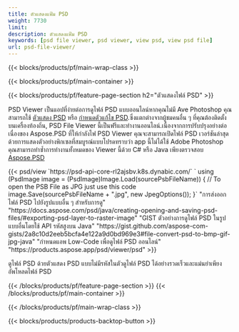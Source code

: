 ```yaml
---
title: ตัวแสดงแฟ้ม PSD
weight: 7730
limit: 
description: ตัวแสดงแฟ้ม PSD
keywords: [psd file viewer, psd viewer, view psd, view psd file]
url: psd-file-viewer/
---
```


{{< blocks/products/pf/main-wrap-class >}}

{{< blocks/products/pf/main-container >}}

{{< blocks/products/pf/feature-page-section h2="ตัวแสดงไฟล์ PSD" >}}
<p>PSD Viewer เป็นแอปที่ง่ายต่อการดูไฟล์ PSD แบบออนไลน์หากคุณไม่มี Ave Photoshop คุณสามารถใช้ <a href="/psd/view/psd-file-viewer">ตัวแสดง PSD</a> หรือ <a href="https://products.aspose.app/psd/editor">กำหนดตัวแก้ไข PSD</a>.ซึ่งแตกต่างจากผู้ชมคนอื่น ๆ ที่คุณต้องติดตั้งบนเครื่องท้องถิ่น, PSD File Viewer นี้เป็นฟรีและทำงานออนไลน์.เนื่องจากการปรับปรุงอย่างต่อเนื่องของ Aspose.PSD ที่ให้กำลังไฟ PSD Viewer คุณจะสามารถเปิดไฟล์ PSD เวอร์ชันล่าสุดด้วยการแสดงตัวอย่างพิกเซลที่สมบูรณ์แบบโปรดทราบว่า app นี้ไม่ได้ใช้ Adobe Photoshop คุณสามารถทำซ้ำการทำงานทั้งหมดของ Viewer นี้ด้วย C# หรือ Java เพียงตรวจสอบ <a href="https://products.aspose.com/psd">Aspose.PSD</a></p>
{{< psd/view `https://psd-api-core-rl2ajsbv.k8s.dynabic.com/` 
`    using (PsdImage image = (PsdImage)Image.Load(sourcePsbFileName))
    {
	    // To open the PSB File as JPG just use this code
        image.Save(sourcePsbFileName + ".jpg",  new JpegOptions());
    }` 
"การส่งออกไฟล์ PSD ไปยังรูปแบบอื่น ๆ สำหรับการดู" "https://docs.aspose.com/psd/java/creating-opening-and-saving-psd-files/#exporting-psd-layer-to-raster-image" 
"GIST ตัวอย่างการดูไฟล์ PSD ในรูปแบบอื่นโดยใช้ API รหัสสูงบน Java" "https://gist.github.com/aspose-com-gists/2a8c10d2eeb5bcfa4e122a9d0bd969e3#file-convert-psd-to-bmp-gif-jpg-java" 
"กำหนดแอพ Low-Code เพื่อดูไฟล์ PSD ออนไลน์" "https://products.aspose.app/psd/viewer/psd" >}}
<p>ดูไฟล์ PSD ด้วยตัวแสดง PSD แบบไม่มีรหัสในตัวดูไฟล์ PSD ได้อย่างรวดเร็วและแม่นยำเพียงอัพโหลดไฟล์ PSD</p>
{{< /blocks/products/pf/feature-page-section >}}
{{< /blocks/products/pf/main-container >}}


{{< /blocks/products/pf/main-wrap-class >}}

{{< blocks/products/products-backtop-button >}}

